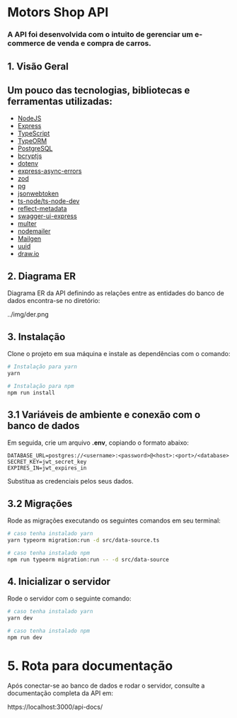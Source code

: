 # Motors Shop API

### A API foi desenvolvida com o intuito de gerenciar um e-commerce de venda e compra de carros.

## 1. Visão Geral

## Um pouco das tecnologias, bibliotecas e ferramentas utilizadas:

- [NodeJS](https://nodejs.org/en/)
- [Express](https://expressjs.com/pt-br/)
- [TypeScript](https://www.typescriptlang.org/)
- [TypeORM](https://typeorm.io/)
- [PostgreSQL](https://www.postgresql.org/)
- [bcryptjs](https://www.npmjs.com/package/bcryptjs)
- [dotenv](https://www.npmjs.com/package/dotenv)
- [express-async-errors](https://www.npmjs.com/package/express-async-errors)
- [zod](https://zod.dev/)
- [pg](https://www.npmjs.com/package/pg)
- [jsonwebtoken](https://www.npmjs.com/package/pg)
- [ts-node/ts-node-dev](https://www.npmjs.com/package/ts-node-dev)
- [reflect-metadata](https://www.npmjs.com/package/reflect-metadata)
- [swagger-ui-express](https://www.npmjs.com/package/swagger-ui-express)
- [multer](https://www.npmjs.com/package/multer)
- [nodemailer](https://www.npmjs.com/package/nodemailer)
- [Mailgen](https://www.npmjs.com/package/mailgen)
- [uuid](https://ihateregex.io/expr/uuid/)
- [draw.io](https://app.diagrams.net/)

## 2. Diagrama ER

Diagrama ER da API definindo as relações entre as entidades do banco de dados encontra-se no diretório:

../img/der.png

## 3. Instalação

Clone o projeto em sua máquina e instale as dependências com o comando:

```bash
# Instalação para yarn
yarn

# Instalação para npm
npm run install
```

## 3.1 Variáveis de ambiente e conexão com o banco de dados

Em seguida, crie um arquivo **.env**, copiando o formato abaixo:

```.env
DATABASE_URL=postgres://<username>:<password>@<host>:<port>/<database>
SECRET_KEY=jwt_secret_key
EXPIRES_IN=jwt_expires_in
```

Substitua as credenciais pelos seus dados.

## 3.2 Migrações

Rode as migrações executando os seguintes comandos em seu terminal:

```bash
# caso tenha instalado yarn
yarn typeorm migration:run -d src/data-source.ts

# caso tenha instalado npm
npm run typeorm migration:run -- -d src/data-source
```

## 4. Inicializar o servidor

Rode o servidor com o seguinte comando:

```bash
# caso tenha instalado yarn
yarn dev

# caso tenha instalado npm
npm run dev
```

# 5. Rota para documentação

Após conectar-se ao banco de dados e rodar o servidor, consulte a documentação completa da API em:

https://localhost:3000/api-docs/
